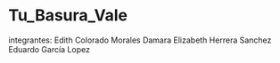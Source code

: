# Tu_Basura_Vale
integrantes:
Edith Colorado Morales
Damara Elizabeth Herrera Sanchez
Eduardo García Lopez
